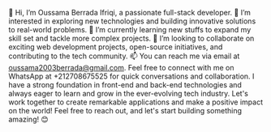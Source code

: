 👋 Hi, I’m Oussama Berrada Ifriqi, a passionate full-stack developer.
👀 I’m interested in exploring new technologies and building innovative solutions to real-world problems.
🌱 I’m currently learning new stuffs to expand my skill set and tackle more complex projects.
💞️ I’m looking to collaborate on exciting web development projects, open-source initiatives, and contributing to the tech community.
📫 You can reach me via email at oussama2003berrada@gmail.com. Feel free to connect with me on WhatsApp at +212708675525 for quick conversations and collaboration.
I have a strong foundation in front-end and back-end technologies and always eager to learn and grow in the ever-evolving tech industry. Let's work together to create remarkable applications and make a positive impact on the world! Feel free to reach out, and let's start building something amazing! 😊




